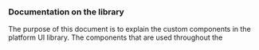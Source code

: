 ### Documentation on the library

The purpose of this document is to explain the custom components in the platform UI library. The components that are used throughout the 